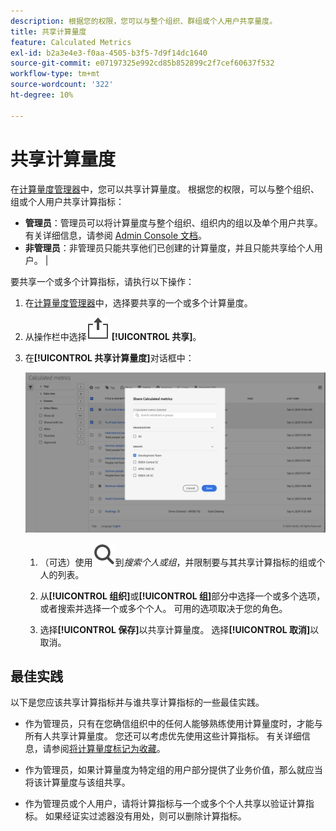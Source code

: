 ```yaml
---
description: 根据您的权限，您可以与整个组织、群组或个人用户共享量度。
title: 共享计算量度
feature: Calculated Metrics
exl-id: b2a3e4e3-f0aa-4505-b3f5-7d9f14dc1640
source-git-commit: e07197325e992cd85b852899c2f7cef60637f532
workflow-type: tm+mt
source-wordcount: '322'
ht-degree: 10%

---
```


# 共享计算量度

在[计算量度管理器](cm-manager.md)中，您可以共享计算量度。 根据您的权限，可以与整个组织、组或个人用户共享计算指标：

* **管理员**：管理员可以将计算量度与整个组织、组织内的组以及单个用户共享。 有关详细信息，请参阅 [Admin Console 文档](https://helpx.adobe.com/cn/enterprise/using/manage-products.html)。
* **非管理员**：非管理员只能共享他们已创建的计算量度，并且只能共享给个人用户。 |

要共享一个或多个计算指标，请执行以下操作：

1. 在[计算量度管理器](cm-manager.md)中，选择要共享的一个或多个计算量度。
1. 从操作栏中选择![共享](/help/assets/icons/ShareLight.svg) **[!UICONTROL 共享]**。
1. 在&#x200B;**[!UICONTROL 共享计算量度]**&#x200B;对话框中：

   ![共享计算量度对话框](assets/share-calculated-metrics-dialog.png)

   1. （可选）使用![搜索](/help/assets/icons/Search.svg)到&#x200B;*搜索个人或组*，并限制要与其共享计算指标的组或个人的列表。

   1. 从&#x200B;**[!UICONTROL 组织]**&#x200B;或&#x200B;**[!UICONTROL 组]**&#x200B;部分中选择一个或多个选项，或者搜索并选择一个或多个个人。 可用的选项取决于您的角色。

   1. 选择&#x200B;**[!UICONTROL 保存]**&#x200B;以共享计算量度。 选择&#x200B;**[!UICONTROL 取消]**&#x200B;以取消。

## 最佳实践

以下是您应该共享计算指标并与谁共享计算指标的一些最佳实践。

* 作为管理员，只有在您确信组织中的任何人能够熟练使用计算量度时，才能与所有人共享计算量度。 您还可以考虑优先使用这些计算指标。 有关详细信息，请参阅[将计算量度标记为收藏](cm-favorite.md)。

* 作为管理员，如果计算量度为特定组的用户部分提供了业务价值，那么就应当将该计算量度与该组共享。

* 作为管理员或个人用户，请将计算指标与一个或多个个人共享以验证计算指标。 如果经证实过滤器没有用处，则可以删除计算指标。


<!--

Depending on your permissions, you can share metrics with your whole organization, groups, or individual users.

|  Role | Permissions |
|---|---|
|  Administrator  | Can share metrics with All, with Groups, and with Users. Groups are set up as permission groups in the Admin console.  |
|  Non-Administrator  | Can share metrics only with individual users.  |

To share a calculated metric:

1. In the Calculated metrics manager, mark the checkbox next to the metric you want to share.

   ![Calculated metrics manager showing the available icons across the top of the window including Hide Filters, Tag, Share, Delete, and Copy.](assets/cm_task_bar.png)

1. Select the **[!UICONTROL Share]** icon. ![](https://spectrum.adobe.com/static/icons/workflow_18/Smock_Share_18_N.svg)

   The Share Calculated metric dialog box displays.

   ![Share Calculated metric window with All selected for the Organization.](assets/cm_share.png)

1. Select **[!UICONTROL Share]**.

1. Choose who you want to share with:

   * **[!UICONTROL All]** (Administrators only): Shares with all users in the organization.

     Consider sharing with all only if it's of use to the entire company and everyone is comfortable using it. In this case, you should also consider making it an [approved metric](/help/components/calc-metrics/cm-workflow/cm-approving.md).
   
   * **[!UICONTROL Groups]** (Administrators only): Select any groups you want to share with.

     Consider sharing with a group if the metric provides good business value for that team.
   
   * **[!UICONTROL Individual users]**: Search for and select the individual users you want to share with.

      This is the only share option available to all users. Administrators might want to use this option to vet and validate a metric prior to making it available to a group or to everyone. If the metric isn't useful, it can be discarded. Administrators should not officially approve this type of metric.

1. Select **[!UICONTROL Share]**.

   The Shared icon appears next to the metric: ![](https://spectrum.adobe.com/static/icons/workflow_18/Smock_Share_18_N.svg).

1. You can filter on metrics shared with you by going to **[!UICONTROL Filters]** > **[!UICONTROL Other Filters]** > **[!UICONTROL Shared with Me]**.

1. (Optional) To filter the list of calculated metrics in the Calculated metrics manager to show only metrics that are shared with you, select the **Filter** icon, expand **[!UICONTROL Other filters]**, then select **[!UICONTROL Shared with me]**.

-->